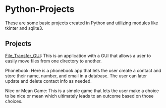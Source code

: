 # Python-Projects

These are some basic projects created in Python and utilizing modules like tkinter and sqlite3.


## Projects

[File_Transfer_GUI](https://github.com/clcar23/Python-Projects/commit/9fa8afe76950eb38e94f1406d9de30b2103974b0): This is an application with a GUI that allows a user to easily move files from one directory to another.


Phonebook: Here is a phonebook app that lets the user create a contact and store their name, number, and email in a database. The user can later update and delete contact info as needed.


Nice or Mean Game: This is a simple game that lets the user make a choice to be nice or mean which ultimately leads to an outcome based on those choices.

